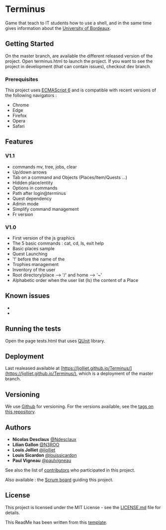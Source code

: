 # Terminus

Game that teach to IT students how to use a shell, and in the same time gives information about the [University of Bordeaux](https://www.u-bordeaux.fr/Universite/Campus/Campus-Talence-Pessac-Gradignan).
## Getting Started

On the master branch, are available the different released version of the project. Open terminus.html to launch the project.
If you want to see the project in development (that can contain issues), checkout dev branch.

### Prerequisites

This project uses [ECMAScript 6](http://es6-features.org/) and is compatible with recent versions of the following navigators :


* Chrome
* Edge
* Firefox
* Opera 
* Safari

## Features

### V1.1

* commands mv, tree, jobs, clear
* Up/down arrows
* Tab on a command and Objects (Places/Item/Quests ...) 
* Hidden place/entity
* Options in commands
* Path after login@terminus
* Quest dependency 
* Admin mode
* Simplify command management
* Fr version

### V1.0

* First version of the js graphics
* The 5 basic commands : cat, cd, ls, exit help
* Basic places sample
* Quest Launching 
* '!' before the name of the 
* Trophies management
* Inventory of the user
* Root directory/place --> '/' and home --> '~'
* Alphabetic order when the user list (ls) the content of a Place

## Known issues

*
*

## Running the tests

Open the page tests.html that uses [QUnit](https://code.jquery.com/qunit) library.


## Deployment

Last realeased available at [https://ljolliet.github.io/Terminus/](https://ljolliet.github.io/Terminus/), which is a deployment of the master branch.

## Versioning

We use [Github](http://github.com/) for versioning. For the versions available, see the [tags on this repository](https://github.com/ljolliet/Terminus/tags). 

## Authors

* **Nicolas Desclaux** [@Ndesclaux](https://github.com/Ndesclaux)
* **Lilian Gallon** [@N3ROO](https://github.com/N3ROO)
* **Louis Jolliet** [@ljolliet](https://github.com/ljolliet)
* **Louis Sicardon** [@louissicardon](https://github.com/louissicardon)
* **Paul Vigneau** [@paulvigneau](https://github.com/paulvigneau)


See also the list of [contributors](https://github.com/ljolliet/Terminus/contributors) who participated in this project.


Also available : the [Scrum board](https://github.com/ljolliet/Terminus/projects/1) guiding this project.

## License

This project is licensed under the MIT License - see the [LICENSE.md](LICENSE.md) file for details.

This ReadMe has been written from this [template](https://gist.github.com/PurpleBooth/109311bb0361f32d87a2).


